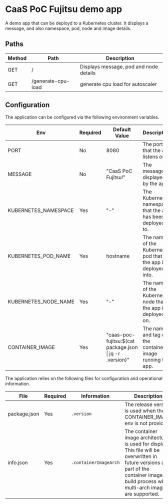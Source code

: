 # CaaS PoC Fujitsu demo app

A demo app that can be deployd to a Kubernetes cluster. It displays a message, and also namespace, pod, node and image details.

## Paths

| Method | Path | Description |
| -------| ---- | ----------- |
| GET    | /    | Displays message, pod and node details |
| GET    | /generate-cpu-load    | generate cpu load for autoscaler |

## Configuration

The application can be configured via the following environment variables.

| Env | Required | Default Value | Description |
| --- | -------- | ------------- | ----------- |
| PORT | No | 8080 | The port that the app listens on. |
| MESSAGE | No | "CaaS PoC Fujitsu!" | The message displayed by the app. |
| KUBERNETES_NAMESPACE | Yes | "-" | The Kubernetes namespace that the app has been deployed to. |
| KUBERNETES_POD_NAME | Yes | hostname | The name of the Kubernetes pod that the app is deployed into. |
| KUBERNETES_NODE_NAME | Yes | "-" | The name of the Kubernetes node that the app is deployed on. |
| CONTAINER_IMAGE | Yes | "caas-poc-fujitsu:$(cat package.json \| jq -r .version)" | The name and tag of the container image running the app. |

The application relies on the following files for configuration and operational information.

| File | Required | Information | Description |
| ---- | -------- | ----------- | ----------- |
| package.json | Yes | `.version` | The release version is used when the CONTAINER_IMAGE env is not provided. |
| info.json | Yes | `.containerImageArch` | The container image architecture is used for display. This file will be overwritten in future versions as part of the container image build process when multi-arch images are supported. |
